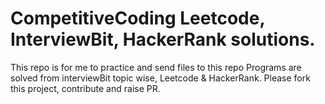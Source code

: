 # CompetitiveCoding Leetcode, InterviewBit, HackerRank solutions.
This repo is for me to practice and send files to this repo
Programs are solved from interviewBit topic wise, Leetcode & HackerRank.
Please fork this project, contribute and raise PR. 
